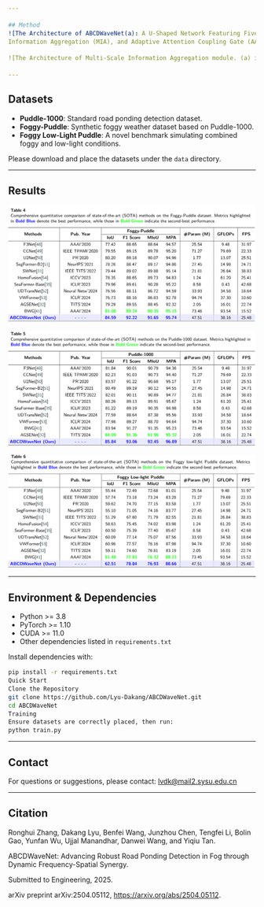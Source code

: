 ```yaml
---

## Method
![The Architecture of ABCDWaveNet(a): A U-Shaped Network Featuring Five Encoders, Four Decoders, Multi-Scale
Information Aggregation (MIA), and Adaptive Attention Coupling Gate (AACG) Modules (d). The Encoder-Decoder Structure is Built by Stacking Dual Dynamic Convolution-Bidomain Information Synergy (DDC-BIS) Modules (b), with Each DDC Layer Comprising Two Consecutive Dynamic Convolution Layers (c).](./figure/overall.png)

![The Architecture of Multi-Scale Information Aggregation module. (a) illustrates the oversall computational process of MIA module. (b) details the computational specifics of the Adaptive Scale Selection (ASS). (c) shows the Progressive Separable Refinement module.](./figure/MIA.png)

---
```


## Datasets

- **Puddle-1000**: Standard road ponding detection dataset.  
- **Foggy-Puddle**: Synthetic foggy weather dataset based on Puddle-1000.  
- **Foggy Low-Light Puddle**: A novel benchmark simulating combined foggy and low-light conditions.

Please download and place the datasets under the `data` directory.

---
## Results

![Comprehensive quantitative comparison of state-of-the-art (SOTA) methods on the Foggy-Puddle dataset.](./figure/foggy-puddle.png)

![Comprehensive quantitative comparison of state-of-the-art (SOTA) methods on the Puddle-1000 dataset.](./figure/puddle-1000.png)

![Comprehensive quantitative comparison of state-of-the-art (SOTA) methods on the Foggy Low-light Puddle dataset.](./figure/foggy-low-light.png)

---

## Environment & Dependencies

- Python >= 3.8  
- PyTorch >= 1.10  
- CUDA >= 11.0  
- Other dependencies listed in `requirements.txt`

Install dependencies with:

```bash
pip install -r requirements.txt
Quick Start
Clone the Repository
git clone https://github.com/Lyu-Dakang/ABCDWaveNet.git
cd ABCDWaveNet
Training
Ensure datasets are correctly placed, then run:
python train.py
```
---


## Contact

For questions or suggestions, please contact: lvdk@mail2.sysu.edu.cn

---

## Citation

Ronghui Zhang, Dakang Lyu, Benfei Wang, Junzhou Chen, Tengfei Li, Bolin Gao, Yunfan Wu, Ujjal Manandhar, Danwei Wang, and Yiqiu Tan.

ABCDWaveNet: Advancing Robust Road Ponding Detection in Fog through Dynamic Frequency-Spatial Synergy.

Submitted to Engineering, 2025.

arXiv preprint arXiv:2504.05112, https://arxiv.org/abs/2504.05112.
